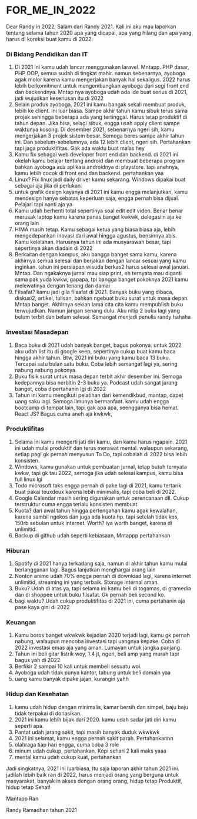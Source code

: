 
# FOR_ME_IN_2022

Dear Randy in 2022,
Salam dari Randy 2021. Kali ini aku mau laporkan tentang selama tahun 2020 apa yang dicapai, apa yang hilang dan apa yang harus di koreksi buat kamu di 2022.

### Di Bidang Pendidikan dan IT
1. Di 2021 ini kamu udah lancar menggunakan laravel. Mntapp. PHP dasar, PHP OOP, semua sudah di tingkat mahir.  namun sebenarnya, ayoboga agak molor karena kamu mengerjakan banyak hal sekaligus. 2022 harus lebih berkomitment untuk mengembangkan ayoboga dari segi front end dan backendnya. Mntap nya ayoboga udah ada ide buat serius di 2021, jadi wujudkan keseriusan itu di 2022
2. Selain produk ayoboga, 2021 ini kamu bangak sekali membuat produk, lebih ke client. Ini luar biasa. Sampe akhir tahun kamu sibuk terus sama projek sehingga beberapa ada yang tertinggal. Harus tetap produktif di tahun depan. Jika bisa, selagi sibuk, engga usah apply client sampe waktunya kosong. Di desember 2021, sebenarnya ngeri sih, kamu mengerjakan 3 projek sistem besar. Semoga beres sampe akhir tahun ini. Dan sebelum-sebelumnya, ada 12 lebih client, ngeri sih. Pertahankan tapi jaga produktifitas. Gak ada waktu buat malas hey
3. Kamu fix sebagai web developer front end dan backend. di 2021 ini okelah kamu belajar tentang android dan membuat beberapa program bahkan ayoboga ada aplikasi androidnya di playstore. tapi anehnya, kamu lebih cocok di front end dan backend. pertahankan yaa
4. Linux? Fix linux jadi daily driver kamu sekarang. Windows dipakai buat sebagai aja jika di perlukan.
5. untuk grafik design kayanya di 2021 ini kamu engga melanjutkan, kamu mendesign hanya sebatas keperluan saja, engga pernah bisa dijual. Pelajari tapi nanti aja ya
6. Kamu udah berhenti total sepertinya soal edit edit video. Benar benar merusak laptop kamu karena panas banget kwkwk, delegasiin aja ke orang lain 
7. HIMA masih tetap. Kamu sebagai ketua yang biasa biasa aja, lebih mengedepankan inovasi dari awal hingga agustus, bensinnya abis. Kamu kelelahan. Harusnya tahun ini ada musyarawah besar, tapi sepertinya akan diadain di 2022
8. Berkaitan dengan kampus, aku bangga banget sama kamu, karena akhirnya semua selesai dan berjakan dengan lancar sesuai yang kamu inginkan. tahun ini persiapan wisuda berkas2 harus selesai awal januari. Mntap. Dan ngakaknya jurnal mau siap print, eh ternyata mau diganti sama pak yuda kwkw, gapapa, tpi bangga banget pokoknya 2021 kamu melewatinya dengan tenang dan damai
9. Filsafat? kamu jadi gila filsafat di 2021. Banyak buku yang dibaca, diskusi2, artikel, tulisan, bahkan ngebuat buku surat untuk masa depan. Mntap banget. Akhirnya sekian lama cita cita kamu mempublish buku terwujudkan. Namun jangan senang dulu. Aku nitip 2 buku lagi yang belum terbit dan belum selesai. Semangat menjadi penulis randy hahaha

### Investasi Masadepan
1. Baca buku di 2021 udah banyak banget, bagus pokonya. untuk 2022 aku udah list itu di google keep, sepertinya cukup buat kamu baca hingga akhir tahun. Btw, 2021 ini buku yang kamu baca 13 buku. Tercapai satu bulan satu buku. Coba lebih semangat lagi ya, sering nabung nabung pokonya. 
2. Buku fisik surat untuk masa depan terbit akhir desember ini. Semoga kedepannya bisa nerbitin 2-3 buku ya. Podcast udah sangat jarang banget, coba dipertahanin lgi di 2022
3. Tahun ini kamu mengikuti pelatihan dari kemendikbud, mantap, dapet uang saku lagi. Semoga ilmunya bermanfaat. kamu udah engga bootcamp di tempat lain, tapi gak apa apa, seengganya bisa hemat. React JS? Bagus cuma aneh aja kwkwk, 

### Produktifitas
1. Selama ini kamu mengerti jati diri kamu, dan kamu harus ngapain. 2021 ini udah mulai produktif dan terus merawat mental. walaupun sekarang, setiap pagi gk pernah menyusun To Do, tapi cobalah di 2022 bisa lebih konsisten.
2. Windows, kamu gunakan untuk pembuatan jurnal, tetap butuh ternyata kwkw, tapi gk tau 2022, semoga jika udah selesai kampus, kamu bisa full linux lgi
3. Todo microsoft taks engga pernah di pake lagi di 2021, kamu tertarik buat pakai teuxdeux karena lebih minimalis, tapi coba beli di 2022.
4. Google Calendar masih sering digunakan untuk perencanaan dll. Cukup terstruktur cuma engga terlalu konsisten membuat
5. Kuota? dari awal tahun hingga pertengahan kamu agak kewalahan, karena sambil ngekos dan juga ada kuota hp. tapi setelah tidak kos, 150rb sebulan untuk internet. Worth? iya worth banget, karena di unlimitid.
6. Backup di github udah seperti kebiasaan, Mntappp pertahankan

### Hiburan
1. Spotify di 2021 hanya terkadang saja, namun di akhir tahun kamu mulai berlangganan lagi. Bagus lanjutkan menghargai orang lain
2. Nonton anime udah 70% engga pernah di download lagi, karena internet unlimitid, streaming ini yang terbaik. Storage internal aman.
3. Buku? Udah di atas ya, tapi selama ini kamu beli di togamas, di gramedia dan di shoppee untuk buku filsafat. Gk pernah beli second ko.
4. bagi waktu? Udah cukup produktifitas di 2021 ini, cuma pertahanin aja pase kaya gini di 2022

### Keuangan
1. Kamu boros banget wkwkwk kejadian 2020 terjadi lagi, kamu gk pernah nabung, walaupun mencoba investasi tapi uangnya kepake. Coba di 2022 investasi emas aja yang aman. Lumayan untuk jangka panjang.
2. Tahun ini beli gitar listrik woy, 1.4 jt, ngeri, beli amp yang murah tapi bagus yah di 2022
3. Berfikir 2 sampai 10 kali untuk membeli sesuatu woi.
4. Ayoboga udah tidak punya kantor, tabung untuk beli domain yaa
5. uang kamu banyak dipake jajan, kurangin yahh

### Hidup dan Kesehatan
1. kamu udah hidup dengan minimalis, kamar bersih dan simpel, baju baju tidak terpakai di donasikan.
2. 2021 ini kamu lebih bijak dari 2020. kamu udah sadar jati diri kamu seperti apa.
3. Pantat udah jarang sakit, tapi masih banyak duduk wkwkwk
4. 2021 ini selamat, kamu engga pernah sakit parah. Pertahankannn
5. olahraga tiap hari engga, cuma coba 3 role
6. minum udah cukup, pertahankan. Kopi sehari 2 kali maks yaaa
7. mental kamu udah cukup kuat, pertahankan

Jadi singkatnya, 2021 ini luarbiasa, Itu saja laporan akhir tahun 2021 ini. jadilah lebih baik ran di 2022, harus menjadi orang yang berguna untuk masyarakat, banyak in akses dengan orang orang, hidup tetap Produktif, hidup tetap Sehat!

Mantapp Ran

Randy Ramadhan tahun 2021
